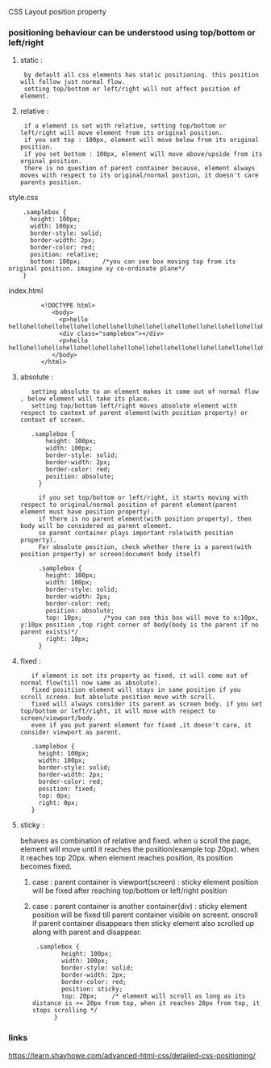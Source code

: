 CSS Layout position property

### positioning behaviour can be understood using top/bottom or left/right

1. static  : 

        by default all css elements has static positioning. this position will follow just normal flow. 
        setting top/bottom or left/right will not affect position of element. 
        
        
2. relative : 

        if a element is set with relative, setting top/bottom or left/right will move element from its original position. 
        if you set top : 100px, element will move below from its original position.
        if you set bottom : 100px, element will move above/upside from its orginal position.
        there is no question of parent container because, element always moves with respect to its original/normal postion, it doesn't care parents position.

style.css

        .samplebox {
          height: 100px;
          width: 100px;
          border-style: solid;
          border-width: 2px;
          border-color: red;
          position: relative;
          bottom: 100px;      /*you can see box moving top from its original position. imagine xy co-ordinate plane*/
        }
        
        
index.html
        
             <!DOCTYPE html>
                <body>
                  <p>hello hellohellohellohellohellohellohellohellohellohellohellohellohellohellohellohellohellohellohellohellohellohellohellohellohellohellohellohellohellohellohellohellohellohellohellohellohellohellohellohellohellohellohellohellohellohellohellohellohello</p>
                  <div class="samplebox"></div>
                  <p>hello hellohellohellohellohellohellohellohellohellohellohellohellohellohellohellohellohellohellohellohellohellohellohellohellohellohellohellohellohellohellohellohellohellohellohellohellohellohellohellohellohellohellohellohellohellohellohellohellohello</p>
                </body>
             </html>
        
        
3. absolute :

          setting absolute to an element makes it come out of normal flow , below element will take its place.
          setting top/bottom left/right moves absolute element with respect to context of parent element(with position property) or context of screen.
          
          .samplebox {
              height: 100px;
              width: 100px;
              border-style: solid;
              border-width: 2px;
              border-color: red;
              position: absolute;
            }
            
            if you set top/bottom or left/right, it starts moving with respect to original/normal position of parent element(parent element must have position property).
            if there is no parent element(with position property), then body will be considered as parent element.
            so parent container plays important role(with position property). 
            For absolute position, check whether there is a parent(with position property) or screen(document body itself)
            
            .samplebox {
              height: 100px;
              width: 100px;
              border-style: solid;
              border-width: 2px;
              border-color: red;
              position: absolute;
              top: 10px;      /*you can see this box will move to x:10px, y:10px position ,top right corner of body(body is the parent if no parent exists)*/
              right: 10px;
            }



4. fixed : 

          if element is set its property as fixed, it will come out of normal flow(till now same as absolute).
          fixed positiion element will stays in same position if you scroll screen. but absolute position move with scroll.
          fixed will always consider its parent as screen body. if you set top/bottom or left/right, it will move with respect to screen/viewport/body.
          even if you put parent element for fixed ,it doesn't care, it consider viewport as parent.

          .samplebox {
            height: 100px;
            width: 100px;
            border-style: solid;
            border-width: 2px;
            border-color: red;
            position: fixed;
            top: 0px;
            right: 0px;
          }


5. sticky : 
   
   behaves as combination of relative and fixed.
   when u scroll the page, element will move until it reaches the position(example top 20px). when it reaches top 20px. 
   when element reaches position, its position becomes fixed.
   
   1. case : parent container is viewport(screen) : sticky element position will be fixed after reaching top/bottom or left/right position
   2. case : parent container is another container(div) : sticky element position will be fixed till parent container visible on screent.
                onscroll if parent container disappears then sticky element also scrolled up along with parent and disappear.
   
   
           .samplebox {
                  height: 100px;
                  width: 100px;
                  border-style: solid;
                  border-width: 2px;
                  border-color: red;
                  position: sticky;
                  top: 20px;    /* element will scroll as long as its distance is >= 20px from top, when it reaches 20px from top, it stops scrolling */
                }

### links 

https://learn.shayhowe.com/advanced-html-css/detailed-css-positioning/
